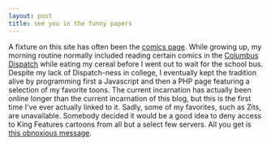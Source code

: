 ```yaml
---
layout: post
title: see you in the funny papers
---
```


A fixture on this site has often been the <a href="./comics.php">comics page</a>. While growing up, my morning routine normally included reading certain comics in the <a href="http://www.dispatch.com/">Columbus Dispatch</a> while eating my cereal before I went out to wait for the school bus. Despite my lack of Dispatch-ness in college, I eventually kept the tradition alive by programming first a Javascript and then a PHP page featuring a selection of my favorite toons. The current incarnation has actually been online longer than the current incarnation of this blog, but this is the first time I've ever actually linked to it. Sadly, some of my favorites, such as Zits, are unavailable. Somebody decided it would be a good idea to deny access to King Features cartoons from all but a select few servers. All you get is <a href="http://est.rbma.com/content/Zits?date=20060101">this obnoxious message</a>.
